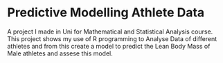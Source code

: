 # Predictive Modelling Athlete Data

A project I made in Uni for Mathematical and Statistical Analysis course. This project shows my use of R programming to Analyse Data of different athletes and from this create a model to predict the Lean Body Mass of Male athletes and assese this model.
